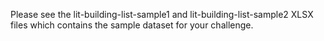 Please see the lit-building-list-sample1 and lit-building-list-sample2 XLSX files which contains the sample dataset for your challenge.

